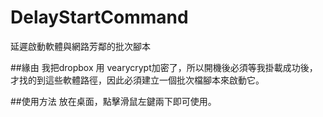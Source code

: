 # DelayStartCommand
延遲啟動軟體與網路芳鄰的批次腳本

##緣由
我把dropbox 用 vearycrypt加密了，所以開機後必須等我掛載成功後，才找的到這些軟體路徑，因此必須建立一個批次檔腳本來啟動它。

##使用方法
放在桌面，點擊滑鼠左鍵兩下即可使用。
